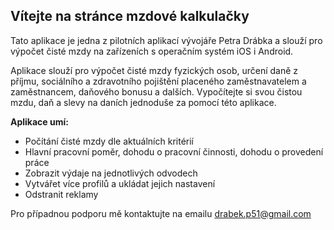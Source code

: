 ## Vítejte na stránce mzdové kalkulačky

Tato aplikace je jedna z pilotních aplikací vývojáře Petra Drábka a slouží pro výpočet čisté mzdy na zařízeních s operačním systém iOS i Android.

Aplikace slouží pro výpočet čisté mzdy fyzických osob, určení daně z příjmu, sociálního a zdravotního pojištění placeného zaměstnavatelem a zaměstnancem, daňového bonusu a dalších. Vypočítejte si svou čistou mzdu, daň a slevy na daních jednoduše za pomocí této aplikace. 

**Aplikace umí:**

* Počítání čisté mzdy dle aktuálních kritérií
* Hlavní pracovní poměr, dohodu o pracovní činnosti, dohodu o provedení práce
* Zobrazit výdaje na jednotlivých odvodech
* Vytvářet více profilů a ukládat jejich nastavení
* Odstranit reklamy

Pro případnou podporu mě kontaktujte na emailu drabek.p51@gmail.com
